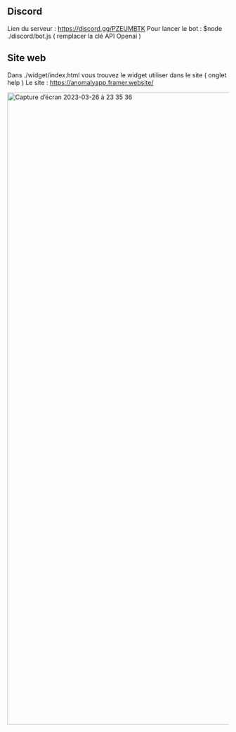 ## Discord
Lien du serveur : https://discord.gg/PZEUMBTK
Pour lancer le bot : $node ./discord/bot.js ( remplacer la clé API Openai )

## Site web
Dans ./widget/index.html vous trouvez le widget utiliser dans le site ( onglet help )
Le site : https://anomalyapp.framer.website/

<img width="1440" alt="Capture d’écran 2023-03-26 à 23 35 36" src="https://user-images.githubusercontent.com/65251696/227806062-779213b0-2490-46cc-84d2-0ab8aae97c09.png">
